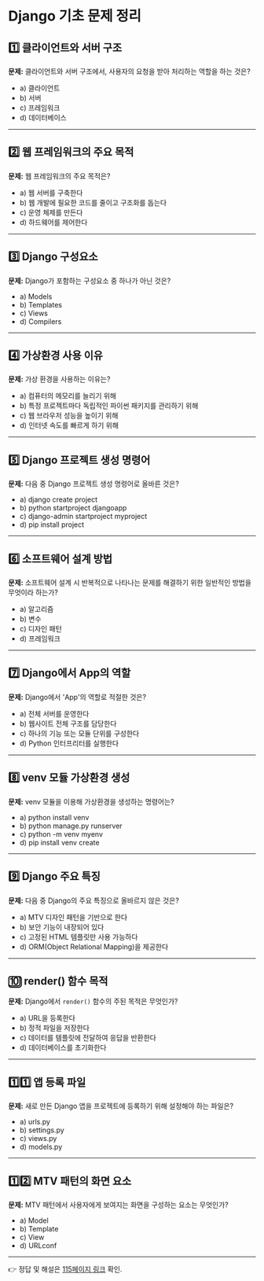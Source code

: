 # Django 기초 문제 정리

## 1️⃣ 클라이언트와 서버 구조

**문제:**
클라이언트와 서버 구조에서, 사용자의 요청을 받아 처리하는 역할을 하는 것은?

* a) 클라이언트
* b) 서버
* c) 프레임워크
* d) 데이터베이스

---

## 2️⃣ 웹 프레임워크의 주요 목적

**문제:**
웹 프레임워크의 주요 목적은?

* a) 웹 서버를 구축한다
* b) 웹 개발에 필요한 코드를 줄이고 구조화를 돕는다
* c) 운영 체제를 만든다
* d) 하드웨어를 제어한다

---

## 3️⃣ Django 구성요소

**문제:**
Django가 포함하는 구성요소 중 하나가 아닌 것은?

* a) Models
* b) Templates
* c) Views
* d) Compilers

---

## 4️⃣ 가상환경 사용 이유

**문제:**
가상 환경을 사용하는 이유는?

* a) 컴퓨터의 메모리를 늘리기 위해
* b) 특정 프로젝트마다 독립적인 파이썬 패키지를 관리하기 위해
* c) 웹 브라우저 성능을 높이기 위해
* d) 인터넷 속도를 빠르게 하기 위해

---

## 5️⃣ Django 프로젝트 생성 명령어

**문제:**
다음 중 Django 프로젝트 생성 명령어로 올바른 것은?

* a) django create project
* b) python startproject djangoapp
* c) django-admin startproject myproject
* d) pip install project

---

## 6️⃣ 소프트웨어 설계 방법

**문제:**
소프트웨어 설계 시 반복적으로 나타나는 문제를 해결하기 위한 일반적인 방법을 무엇이라 하는가?

* a) 알고리즘
* b) 변수
* c) 디자인 패턴
* d) 프레임워크

---

## 7️⃣ Django에서 App의 역할

**문제:**
Django에서 'App'의 역할로 적절한 것은?

* a) 전체 서버를 운영한다
* b) 웹사이트 전체 구조를 담당한다
* c) 하나의 기능 또는 모듈 단위를 구성한다
* d) Python 인터프리터를 실행한다

---

## 8️⃣ venv 모듈 가상환경 생성

**문제:**
venv 모듈을 이용해 가상환경을 생성하는 명령어는?

* a) python install venv
* b) python manage.py runserver
* c) python -m venv myenv
* d) pip install venv create

---

## 9️⃣ Django 주요 특징

**문제:**
다음 중 Django의 주요 특징으로 올바르지 않은 것은?

* a) MTV 디자인 패턴을 기반으로 한다
* b) 보안 기능이 내장되어 있다
* c) 고정된 HTML 템플릿만 사용 가능하다
* d) ORM(Object Relational Mapping)을 제공한다

---

## 🔟 render() 함수 목적

**문제:**
Django에서 `render()` 함수의 주된 목적은 무엇인가?

* a) URL을 등록한다
* b) 정적 파일을 저장한다
* c) 데이터를 템플릿에 전달하여 응답을 반환한다
* d) 데이터베이스를 초기화한다

---

## 1️⃣1️⃣ 앱 등록 파일

**문제:**
새로 만든 Django 앱을 프로젝트에 등록하기 위해 설정해야 하는 파일은?

* a) urls.py
* b) settings.py
* c) views.py
* d) models.py

---

## 1️⃣2️⃣ MTV 패턴의 화면 요소

**문제:**
MTV 패턴에서 사용자에게 보여지는 화면을 구성하는 요소는 무엇인가?

* a) Model
* b) Template
* c) View
* d) URLconf

---

👉 정답 및 해설은 [115페이지 링크](https://edu.ssafy.com/data/upload_files/crossUpload/openLrn/ebook/unzip/A2025091016534624500/index.html) 확인.


